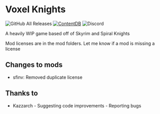 # Voxel Knights

![GitHub All Releases](https://img.shields.io/github/downloads/LoneWolfHT/voxel_knights/total?label=Downloads) [![ContentDB](https://content.minetest.net/packages/Lone_Wolf/voxel_knights/shields/downloads/)](https://content.minetest.net/packages/Lone_Wolf/voxel_knights/) ![Discord](https://img.shields.io/discord/546050656868499457?label=Discord%20Server)

A heavily WIP game based off of Skyrim and Spiral Knights

Mod licenses are in the mod folders. Let me know if a mod is missing a license

## Changes to mods

* sfinv: Removed duplicate license

## Thanks to

* Kazzarch - Suggesting code improvements - Reporting bugs

